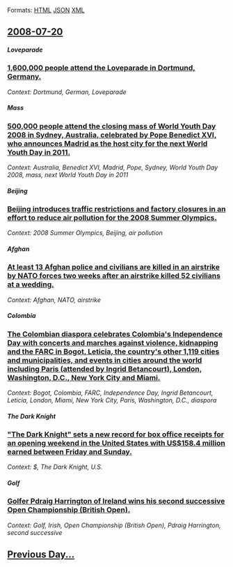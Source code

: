 
Formats: [HTML](2008/07/20/index.html)  [JSON](2008/07/20/index.json)  [XML](2008/07/20/index.xml)  

## [2008-07-20](/news/2008/07/20/index.md)

##### Loveparade
### [ 1,600,000 people attend the Loveparade in Dortmund, Germany. ](/news/2008/07/20/1-600-000-people-attend-the-loveparade-in-dortmund-germany.md)
_Context: Dortmund, German, Loveparade_

##### Mass
### [ 500,000 people attend the closing mass of World Youth Day 2008 in Sydney, Australia, celebrated by Pope Benedict XVI, who announces Madrid as the host city for the next World Youth Day in 2011. ](/news/2008/07/20/500-000-people-attend-the-closing-mass-of-world-youth-day-2008-in-sydney-australia-celebrated-by-pope-benedict-xvi-who-announces-madrid.md)
_Context: Australia, Benedict XVI, Madrid, Pope, Sydney, World Youth Day 2008, mass, next World Youth Day in 2011_

##### Beijing
### [ Beijing introduces traffic restrictions and factory closures in an effort to reduce air pollution for the 2008 Summer Olympics. ](/news/2008/07/20/beijing-introduces-traffic-restrictions-and-factory-closures-in-an-effort-to-reduce-air-pollution-for-the-2008-summer-olympics.md)
_Context: 2008 Summer Olympics, Beijing, air pollution_

##### Afghan
### [ At least 13 Afghan police and civilians are killed in an airstrike by NATO forces two weeks after an airstrike killed 52 civilians at a wedding. ](/news/2008/07/20/at-least-13-afghan-police-and-civilians-are-killed-in-an-airstrike-by-nato-forces-two-weeks-after-an-airstrike-killed-52-civilians-at-a-wed.md)
_Context: Afghan, NATO, airstrike_

##### Colombia
### [ The Colombian diaspora celebrates Colombia's Independence Day with concerts and marches against violence, kidnapping and the FARC in Bogot, Leticia, the country's other 1,119 cities and municipalities, and events in cities around the world including Paris (attended by Ingrid Betancourt), London, Washington, D.C., New York City and Miami. ](/news/2008/07/20/the-colombian-diaspora-celebrates-colombia-s-independence-day-with-concerts-and-marches-against-violence-kidnapping-and-the-farc-in-bogota.md)
_Context: Bogot, Colombia, FARC, Independence Day, Ingrid Betancourt, Leticia, London, Miami, New York City, Paris, Washington, D.C., diaspora_

##### The Dark Knight
### [ "The Dark Knight" sets a new record for box office receipts for an opening weekend in the United States with US$158.4 million earned between Friday and Sunday. ](/news/2008/07/20/the-dark-knight-sets-a-new-record-for-box-office-receipts-for-an-opening-weekend-in-the-united-states-with-us-158-4-million-earned-betwee.md)
_Context: $, The Dark Knight, U.S._

##### Golf
### [ Golfer Pdraig Harrington of Ireland wins his second successive Open Championship (British Open). ](/news/2008/07/20/golfer-padraig-harrington-of-ireland-wins-his-second-successive-open-championship-british-open.md)
_Context: Golf, Irish, Open Championship (British Open), Pdraig Harrington, second successive_

## [Previous Day...](/news/2008/07/19/index.md)

